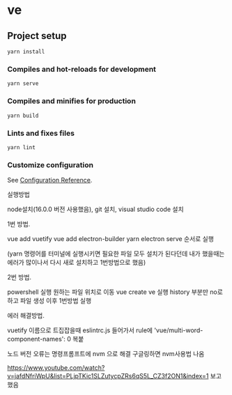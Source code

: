 # ve

## Project setup
```
yarn install
```

### Compiles and hot-reloads for development
```
yarn serve
```

### Compiles and minifies for production
```
yarn build
```

### Lints and fixes files
```
yarn lint
```

### Customize configuration
See [Configuration Reference](https://cli.vuejs.org/config/).


실행방법

node설치(16.0.0 버전 사용했음), git 설치, visual studio code 설치

1번 방법.

vue add vuetify
vue add electron-builder
yarn electron serve
순서로 실행

(yarn 명령어를 터미널에 실행시키면 필요한 파일 모두 설치가 된다던데
내가 했을때는 에러가 많이나서 다시 새로 설치하고 1번방법으로 했음)


2번 방법.

powershell 실행
원하는 파일 위치로 이동
vue create ve 실행
history 부분만 no로 하고 파일 생성
이후 1번방법 실행


에러 해결방법.

vuetify 이름으로 트집잡을때 eslintrc.js 들어가서
rule에
'vue/multi-word-component-names': 0
복붙

노드 버전 오류는 명령프롬프트에 nvm 으로 해결
구글링하면 nvm사용법 나옴

https://www.youtube.com/watch?v=jafdNfriWpU&list=PLjpTKic1SLZutycpZRs6qS5L_CZ3f2ON1&index=1 보고 했음


